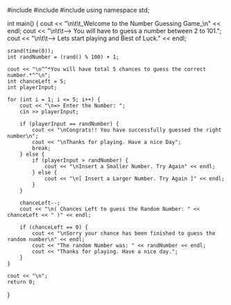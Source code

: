 #include<iostream>
#include<cstdlib>
#include<ctime>
using namespace std;

int main() {
    cout << "\n\t\t_Welcome to the Number Guessing Game_\n" << endl;
    cout << "\n\t\t--> You will have to guess a number between 2 to 101.";
    cout << "\n\t\t--> Lets start playing and Best of Luck." << endl;

    srand(time(0));
    int randNumber = (rand() % 100) + 1;

    cout << "\n^^*You will have total 5 chances to guess the correct number.*^^\n";
    int chanceLeft = 5;
    int playerInput;

    for (int i = 1; i <= 5; i++) {
        cout << "\n=> Enter the Number: ";
        cin >> playerInput;

        if (playerInput == randNumber) {
            cout << "\nCongrats!! You have successfully guessed the right number\n";
            cout << "\nThanks for playing. Have a nice Day";
            break;
        } else {
            if (playerInput > randNumber) {
                cout << "\nInsert a Smaller Number. Try Again" << endl;
            } else {
                cout << "\n[ Insert a Larger Number. Try Again ]" << endl;
            }
        }

        chanceLeft--;
        cout << "\n( Chances Left to guess the Random Number: " << chanceLeft << " )" << endl;

        if (chanceLeft == 0) {
            cout << "\nSorry your chance has been finished to guess the random number\n" << endl;
            cout << "The random Number was: " << randNumber << endl;
            cout << "Thanks for playing. Have a nice day.";
        }
    }

    cout << "\n";
    return 0;
}
